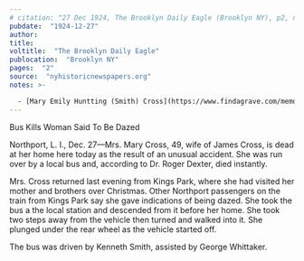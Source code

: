 ```yaml
---
# citation: "27 Dec 1924, The Brooklyn Daily Eagle (Brooklyn NY), p2, nyhistoricnewspapers.org."
pubdate:  "1924-12-27"
author: 
title: 
voltitle:  "The Brooklyn Daily Eagle"
publocation:  "Brooklyn NY"
pages:  "2"
source:  "nyhistoricnewspapers.org"
notes: >-

  - [Mary Emily Huntting (Smith) Cross](https://www.findagrave.com/memorial/24392636/mary-emily_huntting-cross) (1875-1924).
---
```

Bus Kills Woman Said To Be Dazed

Northport, L. I., Dec. 27—Mrs. Mary Cross, 49, wife of James Cross, is dead at her home here today as the result of an unusual accident. She was run over by a local bus and, according to Dr. Roger Dexter, died instantly.

Mrs. Cross returned last evening from Kings Park, where she had visited her mother and brothers over Christmas. Other Northport passengers on the train from Kings Park say she gave indications of being dazed. She took the bus a the local station and descended from it before her home. She took two steps away from the vehicle then turned and walked into it. She plunged under the rear wheel as the vehicle started off. 

The bus was driven by Kenneth Smith, assisted by George Whittaker.
